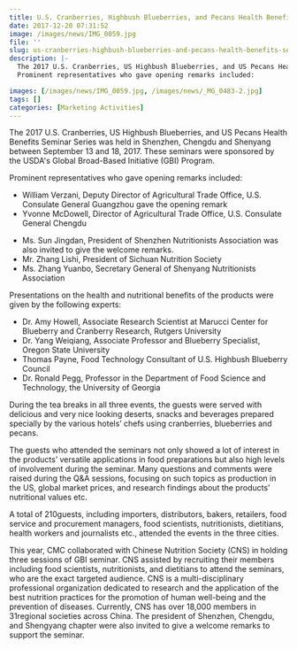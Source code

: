 ```yaml
---
title: U.S. Cranberries, Highbush Blueberries, and Pecans Health Benefits Seminar
date: 2017-12-20 07:31:52
image: /images/news/IMG_0059.jpg
file: ''
slug: us-cranberries-highbush-blueberries-and-pecans-health-benefits-seminar
description: |-
  The 2017 U.S. Cranberries, US Highbush Blueberries, and US Pecans Health Benefits Seminar Series was held in Shenzhen, Chengdu and Shenyang between September 13 and 18, 2017. These seminars were sponsored by the USDA's Global Broad-Based Initiative (GBI) Program.
  Prominent representatives who gave opening remarks included:

images: [/images/news/IMG_0059.jpg, /images/news/_MG_0483-2.jpg]
tags: []
categories: [Marketing Activities]
---
```

<p>The 2017 U.S. Cranberries, US Highbush Blueberries, and US Pecans Health Benefits Seminar Series was held in Shenzhen, Chengdu and Shenyang between September 13 and 18, 2017. These seminars were sponsored by the USDA's Global Broad-Based Initiative (GBI) Program.</p>
<p>Prominent representatives who gave opening remarks included:</p>
<ul><li>William Verzani, Deputy Director of Agricultural Trade Office, U.S. Consulate General Guangzhou gave the opening remark</li>
<li>Yvonne McDowell, Director of Agricultural Trade Office, U.S. Consulate General Chengdu</li>
</ul><ul><li>Ms. Sun Jingdan, President of Shenzhen Nutritionists Association was also invited to give the welcome remarks.</li>
<li>Mr. Zhang Lishi, President of Sichuan Nutrition Society</li>
<li>Ms. Zhang Yuanbo, Secretary General of Shenyang Nutritionists Association</li>
</ul><p>Presentations on the health and nutritional benefits of the products were given by the following experts:</p>
<ul><li>Dr. Amy Howell, Associate Research Scientist at Marucci Center for Blueberry and Cranberry Research, Rutgers University</li>
<li>Dr. Yang Weiqiang, Associate Professor and Blueberry Specialist, Oregon State University</li>
<li>Thomas Payne, Food Technology Consultant of U.S. Highbush Blueberry Council</li>
<li>Dr. Ronald Pegg, Professor in the Department of Food Science and Technology, the University of Georgia</li>
</ul><p>During the tea breaks in all three events, the guests were served with delicious and very nice looking deserts, snacks and beverages prepared specially by the various hotels’ chefs using cranberries, blueberries and pecans.</p>
<p>The guests who attended the seminars not only showed a lot of interest in the products’ versatile applications in food preparations but also high levels of involvement during the seminar. Many questions and comments were raised during the Q&A sessions, focusing on such topics as production in the US, global market prices, and research findings about the products’ nutritional values etc.</p>
<p>A total of 210guests, including importers, distributors, bakers, retailers, food service and procurement managers, food scientists, nutritionists, dietitians, health workers and journalists etc., attended the events in the three cities.</p>
<p>This year, CMC collaborated with Chinese Nutrition Society (CNS) in holding three sessions of GBI seminar. CNS assisted by recruiting their members including food scientists, nutritionists, and dietitians to attend the seminars, who are the exact targeted audience. CNS is a multi-disciplinary professional organization dedicated to research and the application of the best nutrition practices for the promotion of human well-being and the prevention of diseases. Currently, CNS has over 18,000 members in 31regional societies across China. The president of Shenzhen, Chengdu, and Shengyang chapter were also invited to give a welcome remarks to support the seminar. </p>


